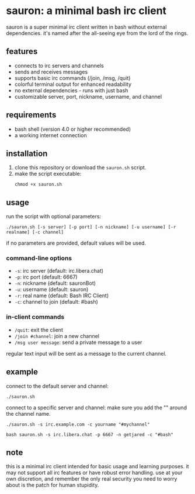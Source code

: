 
# sauron: a minimal bash irc client

sauron is a super minimal irc client written in bash without external dependencies. it's named after the all-seeing eye from the lord of the rings.

## features

- connects to irc servers and channels
- sends and receives messages
- supports basic irc commands (/join, /msg, /quit)
- colorful terminal output for enhanced readability
- no external dependencies - runs with just bash
- customizable server, port, nickname, username, and channel

## requirements

- bash shell (version 4.0 or higher recommended)
- a working internet connection

## installation

1. clone this repository or download the `sauron.sh` script.
2. make the script executable:
   ```
   chmod +x sauron.sh
   ```

## usage

run the script with optional parameters:

```
./sauron.sh [-s server] [-p port] [-n nickname] [-u username] [-r realname] [-c channel]
```

if no parameters are provided, default values will be used.

### command-line options

- `-s`: irc server (default: irc.libera.chat)
- `-p`: irc port (default: 6667)
- `-n`: nickname (default: sauronBot)
- `-u`: username (default: sauron)
- `-r`: real name (default: Bash IRC Client)
- `-c`: channel to join (default: #bash)

### in-client commands

- `/quit`: exit the client
- `/join #channel`: join a new channel
- `/msg user message`: send a private message to a user

regular text input will be sent as a message to the current channel.

## example

connect to the default server and channel:

```
./sauron.sh
```

connect to a specific server and channel:
make sure you add the "" around the channel name.

```
./sauron.sh -s irc.example.com -c yourname "#mychannel"

bash sauron.sh -s irc.libera.chat -p 6667 -n getjared -c "#bash"
```

## note

this is a minimal irc client intended for basic usage and learning purposes. it may not support all irc features or have robust error handling. use at your own discretion, and remember the only real security you need to worry about is the patch for human stupidity.
